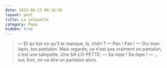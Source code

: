 ```yaml
---
date: 2013-06-13 08:16:56
layout: post
title: La salopette
category: Papa
hidden: true
---
```


> — Et qu'est-ce qu'il te manque, là, chéri ? 
> — Pan ! Pan ! 
> — Oui mon lapin, ton pantalon. Mais regarde, ce n'est pas vraiment un pantalon, c'est une salopette. Une SA-LO-PETTE. 
> — Sa-lope ! Sa-lope ! 
> — ... oui, bon, on va dire un pantalon alors.

